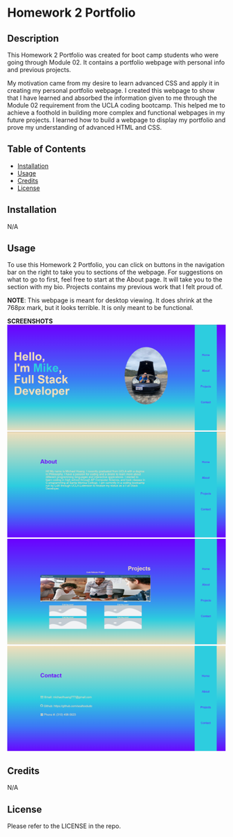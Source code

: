 # Homework 2 Portfolio

## Description

This Homework 2 Portfolio was created for boot camp students who were going through Module 02. It contains a portfolio webpage with personal info and previous projects.

My motivation came from my desire to learn advanced CSS and apply it in creating my personal portfolio webpage.
I created this webpage to show that I have learned and absorbed the information given to me through the Module 02 requirement from the UCLA coding bootcamp.
This helped me to achieve a foothold in building more complex and functional webpages in my future projects.
I learned how to build a webpage to display my portfolio and prove my understanding of advanced HTML and CSS.

## Table of Contents 

- [Installation](#installation)
- [Usage](#usage)
- [Credits](#credits)
- [License](#license)

## Installation

N/A

## Usage

To use this Homework 2 Portfolio, you can click on buttons in the navigation bar on the right to take you to sections of the webpage. For suggestions on what to go to first, feel free to start at the About page. It will take you to the section with my bio. Projects contains my previous work that I felt proud of.

**NOTE**: This webpage is meant for desktop viewing. It does shrink at the 768px mark, but it looks terrible. It is only meant to be functional.

**SCREENSHOTS**
![Screenshot of Portfolio](/02-Challenge/Assets/imgs/ScreenshotPortfolio.PNG)
![Screenshot of About](/02-Challenge/Assets/imgs/SSabout.PNG)
![Screenshot of Projects](/02-Challenge/Assets/imgs/SSprojects.PNG)
![Screenshot of Contact](/02-Challenge/Assets/imgs/SScontact.PNG)


## Credits

N/A

## License

Please refer to the LICENSE in the repo.